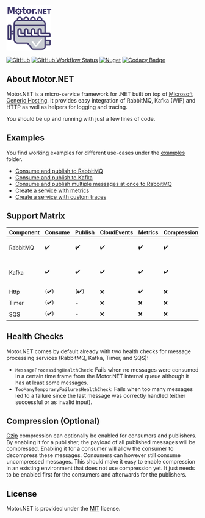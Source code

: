 ![Motor.NET Logo](./rsc/Icon_Motor_NET_128_Typo.png "Motor.NET - Drives your microservices")

[![GitHub](https://img.shields.io/github/license/GDATASoftwareAG/motornet)](https://raw.githubusercontent.com/GDATASoftwareAG/motornet/master/LICENSE)
[![GitHub Workflow Status](https://img.shields.io/github/workflow/status/GDATASoftwareAG/motornet/.NET%20Core)](https://github.com/GDATASoftwareAG/motornet/actions)
[![Nuget](https://img.shields.io/nuget/v/Motor.Extensions.Hosting)](https://www.nuget.org/packages/Motor.Extensions.Hosting/)
[![Codacy Badge](https://app.codacy.com/project/badge/Grade/f74a6fde2c2d490bb60f42590d554e1c)](https://www.codacy.com/gh/GDATASoftwareAG/motornet/dashboard?utm_source=github.com&amp;utm_medium=referral&amp;utm_content=GDATASoftwareAG/motornet&amp;utm_campaign=Badge_Grade)

## About Motor.NET

Motor.NET is a micro-service framework for .NET built on top of [Microsoft Generic Hosting](https://docs.microsoft.com/en-us/aspnet/core/fundamentals/host/generic-host?view=aspnetcore-3.1).
It provides easy integration of RabbitMQ, Kafka (WIP) and HTTP as well as helpers for logging and tracing.

You should be up and running with just a few lines of code.

## Examples

You find working examples for different use-cases under the [examples](./examples) folder.

- [Consume and publish to RabbitMQ](./examples/ConsumeAndPublishWithRabbitMQ)
- [Consume and publish to Kafka](./examples/ConsumeAndPublishWithKafka)
- [Consume and publish multiple messages at once to RabbitMQ](./examples/ConsumeAndMultiOutputPublishWithRabbitMQ)
- [Create a service with metrics](./examples/MetricsExample)
- [Create a service with custom traces](./examples/OpenTelemetryExample)

## Support Matrix

| Component | Consume | Publish | CloudEvents | Metrics | Compression | Custom |
| --- | --- | --- | --- | --- | --- | --- |
| RabbitMQ | :heavy_check_mark: | :heavy_check_mark: | :heavy_check_mark: | :heavy_check_mark: | :heavy_check_mark: | priority, dynamic routing |
| Kafka | :heavy_check_mark: | :heavy_check_mark: | :heavy_check_mark: | :heavy_check_mark: | :heavy_check_mark: | partitioning key, dynamic topic |
| Http | (:heavy_check_mark:) | (:heavy_check_mark:) | :x: |:heavy_check_mark: | :x: | |
| Timer | (:heavy_check_mark:) | - | :x: | :x: | :x: | |
| SQS | (:heavy_check_mark:) | - | :x: | :x: | :x: | |

## Health Checks

Motor.NET comes by default already with two health checks for message processing services (RabbitMQ, Kafka, Timer, and SQS):

- `MessageProcessingHealthCheck`: Fails when no messages were consumed in a certain time frame from the Motor.NET internal queue although it has at least some messages.
- `TooManyTemporaryFailuresHealthCheck`: Fails when too many messages led to a failure since the last message was correctly handled (either successful or as invalid input).

## Compression (Optional)

[Gzip][gzip] compression can optionally be enabled for consumers and publishers. By enabling it for a publisher, the payload of
all published messages will be compressed. Enabling it for a consumer will allow the consumer to decompress these
messages. Consumers can however still consume uncompressed messages. This should make it easy to enable compression in
an existing environment that does not use compression yet. It just needs to be enabled first for the consumers and
afterwards for the publishers.

## License

Motor.NET is provided under the [MIT](./LICENSE) license.

[gzip]: https://www.gnu.org/software/gzip/
